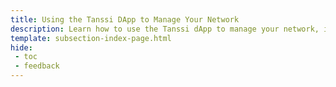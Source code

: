 ```yaml
---
title: Using the Tanssi DApp to Manage Your Network
description: Learn how to use the Tanssi dApp to manage your network, including paying for block production services, managing tokens, opening XCM channels, and more.
template: subsection-index-page.html
hide:
 - toc
 - feedback
---
```

